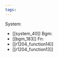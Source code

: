 ```yaml
---
tags:
---
```

System:
- [[system_40]]
Bgm:
- [[bgm_183]]
Fn:
- [[r1204_function14]]
- [[r1204_function13]]

